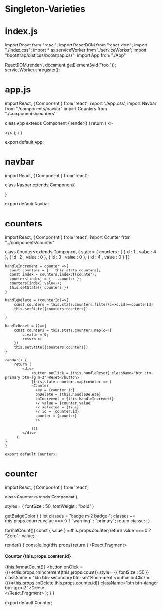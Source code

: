 # Singleton-Varieties

# index.js
import React from "react";
import ReactDOM from "react-dom";
import "./index.css";
import * as serviceWorker from './serviceWorker';
import "bootstrap/dist/css/bootstrap.css";
import App from "./App"

ReactDOM.render(<App />, document.getElementById("root"));
serviceWorker.unregister();

# app.js
import React, { Component } from 'react';
import './App.css';
import Navbar from "./components/navbar"
import Counters from "./components/counters"

class App extends Component {
  render() {
    return (
      <>
        <Navbar />
          <main className = "container">
            <Counters />
          </main>
      </>
    );
  }
}

export default App;

# navbar
import React, { Component } from 'react';

class Navbar extends Component{

}

export default Navbar

# counters
import React, { Component } from 'react';
import Counter from "../components/counter"

class Counters extends Component 
{ state = {
    counters :
    [
        { id : 1 , value : 4 },
        { id : 2 , value : 0 },
        { id : 3 , value : 0 },
        { id : 4 , value : 0 }
    ] }

    handleIncrement = counter =>{
      const counters = [...this.state.counters];
      const index = counters.indexOf(counter);
      counters[index] = { ...counter };
      counters[index].value++;
      this.setState({ counters })
    }

    handleDelete = (counterId)=>{
        const counters = this.state.counters.filter(c=>c.id!==counterId)
        this.setState({counters:counters})

    }

    handleReset = ()=>{
        const counters = this.state.counters.map(c=>{
            c.value = 0;
            return c;
        })
        this.setState({counters:counters})
    }

    render() {
        return (
            <div>
                <button onClick = {this.handleReset} className="btn btn-primary btn-lg m-2">Reset</button>
                {this.state.counters.map(counter => (
                <Counter
                  key = {counter.id}
                  onDelete = {this.handleDelete}
                  onIncrement = {this.handleIncrement}
                  // value = {counter.value}
                  // selected = {true}
                  // id = {counter.id}
                  counter = {counter}
                  />

                ))}
            </div>
         );
    }
    }

    export default Counters;
    
 # counter
 import React, { Component } from 'react';

class Counter extends Component {

styles = {
    fontSize : 50,
    fontWeight : "bold"
}

getBadgeColor() {
    let classes = "badge m-2 badge-";
    classes += this.props.counter.value === 0 ? "warning" : "primary";
    return classes;
}

formatCount(){
  const { value } = this.props.counter;
  return value === 0 ? "Zero" : value;
}

render() {
    console.log(this.props)
    return (
        <React.Fragment>
            <h4>Counter {this.props.counter.id}</h4>
            <span style = {this.styles} className = {this.getBadgeColor()}>{this.formatCount()}</span>
            <button onClick = {()=>this.props.onIncrement(this.props.count)} style = {{ fontSize : 50 }} className = "btn btn-secondary btn-sm">Increment</button>
            <button onClick = {()=>this.props.onDelete(this.props.counter.id)} className="btn btn-danger btn-lg m-2">Delete</button>
            <br />
        </React.Fragment>
     );
}
}

export default Counter;
